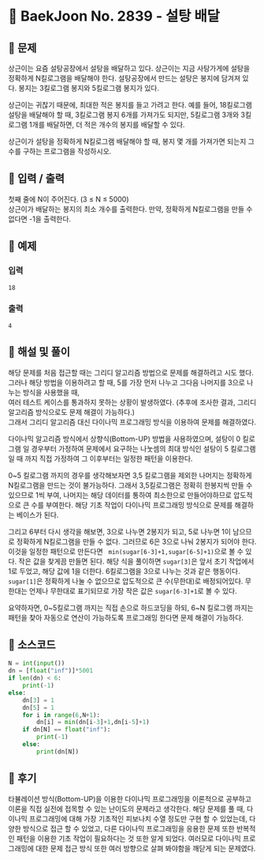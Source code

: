 # 📖 BaekJoon No. 2839 - 설탕 배달

## 📌  문제
상근이는 요즘 설탕공장에서 설탕을 배달하고 있다. 상근이는 지금 사탕가게에 설탕을 정확하게 N킬로그램을 배달해야 한다. 설탕공장에서 만드는 설탕은 봉지에 담겨져 있다. 봉지는 3킬로그램 봉지와 5킬로그램 봉지가 있다.

상근이는 귀찮기 때문에, 최대한 적은 봉지를 들고 가려고 한다. 예를 들어, 18킬로그램 설탕을 배달해야 할 때, 3킬로그램 봉지 6개를 가져가도 되지만, 5킬로그램 3개와 3킬로그램 1개를 배달하면, 더 적은 개수의 봉지를 배달할 수 있다.

상근이가 설탕을 정확하게 N킬로그램 배달해야 할 때, 봉지 몇 개를 가져가면 되는지 그 수를 구하는 프로그램을 작성하시오.

## 📌 입력 / 출력
첫째 줄에 N이 주어진다. (3 ≤ N ≤ 5000)  
상근이가 배달하는 봉지의 최소 개수를 출력한다. 만약, 정확하게 N킬로그램을 만들 수 없다면 -1을 출력한다.

## 📌 예제
### 입력
```18```
### 출력
```4```

## 📌 해설 및 풀이
해당 문제를 처음 접근할 때는 그리디 알고리즘 방법으로 문제를 해결하려고 시도 했다.  
그러나 해당 방법을 이용하려고 할 때, 5를 가장 먼저 나누고 그다음 나머지를 3으로 나누는 방식을 사용했을 때,  
여러 테스트 케이스를 통과하지 못하는 상황이 발생하였다. (추후에 조사한 결과, 그리디 알고리즘 방식으로도 문제 해결이 가능하다.)  
그래서 그리디 알고리즘 대신 다이나믹 프로그래밍 방식을 이용하여 문제를 해결하였다.  
  
다이나믹 알고리즘 방식에서 상향식(Bottom-UP) 방법을 사용하였으며, 설탕이 0 킬로그램 일 경우부터 가정하여 문제에서 요구하는 나눗셈의 최대 방식인 설탕이 5 킬로그램일 때 까지 직접 가정하여 그 이후부터는 일정한 패턴을 이용한다.
    
0~5 킬로그램 까지의 경우를 생각해보자면 3,5 킬로그램을 제외한 나머지는 정확하게 N킬로그램을 만드는 것이 불가능하다. 그래서 3,5킬로그램은 정확히 한봉지씩 만들 수 있으므로 1씩 부여, 나머지는 해당 데이터를 통하여 최소한으로 만들어야하므로 압도적으로 큰 수를 부여한다. 해당 기초 작업이 다이나믹 프로그래밍 방식으로 문제를 해결하는 베이스가 된다.  
  
그리고 6부터 다시 생각을 해보면, 3으로 나누면 2봉지가 되고, 5로 나누면 1이 남으므로 정확하게 N킬로그램을 만들 수 없다. 그러므로 6은 3으로 나눠 2봉지가 되어야 한다. 이것을 일정한 패턴으로 만든다면
``` min(sugar[6-3]+1,sugar[6-5]+1)```으로 볼 수 있다. 작은 값을 찾게끔 만들면 된다. 해당 식을 풀이하면 ```sugar[3]```은 앞서 초기 작업에서 1로 두었고, 해당 값에 1을 더한다. 6킬로그램을 3으로 나누는 것과 같은 행동이다. ```sugar[1]```은 정확하게 나눌 수 없으므로 압도적으로 큰 수(무한대)로 배정되어있다. 무한대는 언제나 무한대로 표기되므로 가장 작은 값은 ```sugar[6-3]+1```로 볼 수 있다.  
  
요약하자면, 0~5킬로그램 까지는 직접 손으로 하드코딩을 하되, 6~N 킬로그램 까지는 패턴을 찾아 자동으로 연산이 가능하도록 프로그래밍 한다면 문제 해결이 가능하다.

## 📌 소스코드
```python
N = int(input())
dn = [float("inf")]*5001
if len(dn) < 6:
    print(-1)
else:
    dn[3] = 1
    dn[5] = 1
    for i in range(6,N+1):
        dn[i] = min(dn[i-3]+1,dn[i-5]+1)
    if dn[N] == float("inf"):
        print(-1)
    else:
        print(dn[N])
```

## 📌 후기
타뷸레이션 방식(Bottom-UP)을 이용한 다이나믹 프로그래밍을 이론적으로 공부하고 이론을 직접 실전에 접목할 수 있는 난이도의 문제라고 생각한다. 해당 문제를 풀 때, 다이나믹 프로그래밍에 대해 가장 기초적인 피보나치 수열 정도만 구현 할 수 있었는데, 다양한 방식으로 접근 할 수 있었고, 다른 다이나믹 프로그래밍을 응용한 문제 또한 반복적인 패턴을 이용한 기초 작업이 필요하다는 것 또한 알게 되었다. 여러모로 다이나믹 프로그래밍에 대한 문제 접근 방식 또한 여러 방향으로 살펴 봐야함을 깨닫게 되는 문제였다.